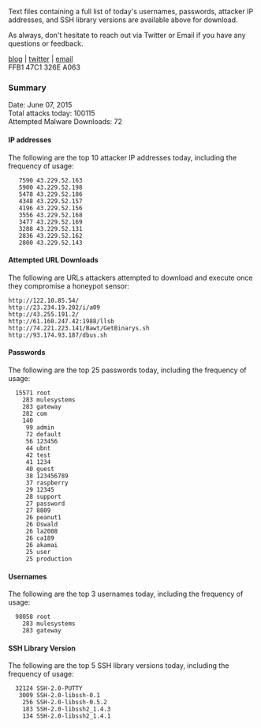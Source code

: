 Text files containing a full list of today's usernames, passwords, attacker IP addresses, and SSH library versions are available above for download.  

As always, don't hesitate to reach out via Twitter or Email if you have any questions or feedback.  

[blog](http://morris.guru) | [twitter](https://twitter.com/andrew___morris) | [email](mailto:andrew@morris.guru)  
FFB1 47C1 326E A063  

### Summary

Date: June 07, 2015  
Total attacks today: 100115  
Attempted Malware Downloads: 72 

#### IP addresses
The following are the top 10 attacker IP addresses today, including the frequency of usage:
```
   7590 43.229.52.163
   5900 43.229.52.198
   5478 43.229.52.186
   4348 43.229.52.157
   4196 43.229.52.156
   3556 43.229.52.168
   3477 43.229.52.169
   3288 43.229.52.131
   2836 43.229.52.162
   2800 43.229.52.143
```

#### Attempted URL Downloads
The following are URLs attackers attempted to download and execute once they compromise a honeypot sensor:
```
http://122.10.85.54/
http://23.234.19.202/i/a09
http://43.255.191.2/
http://61.160.247.42:1988/llsb
http://74.221.223.141/Bawt/GetBinarys.sh
http://93.174.93.187/dbus.sh
```

#### Passwords
The following are the top 25 passwords today, including the frequency of usage:
```
  15571 root
    283 mulesystems
    283 gateway
    282 com
    140 
     99 admin
     72 default
     56 123456
     44 ubnt
     42 test
     41 1234
     40 guest
     38 123456789
     37 raspberry
     29 12345
     28 support
     27 password
     27 8809
     26 peanut1
     26 Oswald
     26 la2008
     26 ca189
     26 akamai
     25 user
     25 production
```

#### Usernames
The following are the top 3 usernames today, including the frequency of usage:
```
  98058 root
    283 mulesystems
    283 gateway
```

#### SSH Library Version
The following are the top 5 SSH library versions today, including the frequency of usage:
```
  32124 SSH-2.0-PUTTY
   3009 SSH-2.0-libssh-0.1
    256 SSH-2.0-libssh-0.5.2
    183 SSH-2.0-libssh2_1.4.3
    134 SSH-2.0-libssh2_1.4.1
```
